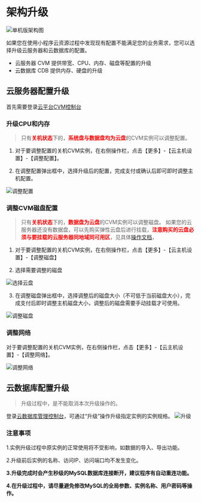 

# 架构升级

![单机版架构图](http://imgcache.tcecqpoc.fsphere.cn/image/mc.qcloudimg.com/static/img/7d40df0347cbfad83c16a011a435271c/24.png)

如果您在使用小程序云资源过程中发现现有配置不能满足您的业务需求，您可以选择升级云服务器和云数据库的配置。

- 云服务器 CVM 提供带宽、CPU、内存、磁盘等配置的升级
- 云数据库 CDB 提供内存、硬盘的升级

## 云服务器配置升级
首先需要登录[云平台CVM控制台](http://console.tce.fsphere.cn/cvm)

### 升级CPU和内存

>只有<font color="red">**关机状态**</font>下的，<font color="red">**系统盘与数据盘均为云盘**</font>的CVM实例可以调整配置。

1) 对于要调整配置的关机CVM实例，在右侧操作栏，点击【更多】-【云主机设置】-【调整配置】。

2) 在调整配置弹出框中，选择升级后的配置，完成支付或确认后即可即时调整主机配置。

![调整配置](http://imgcache.tcecqpoc.fsphere.cn/image/mc.qcloudimg.com/static/img/fe9f8398edcb067e2a300de63418eeea/2.png)

### 调整CVM磁盘配置

>只有<font color="red">**关机状态**</font>下的，<font color="red">**数据盘为云盘**</font>的CVM实例可以调整磁盘。
>如果您的云服务器还没有数据盘，可以先购买弹性云盘后进行挂载，<font color="red">**注意购买的云盘必须与要挂载的云服务器同地域同可用区**</font>，见具体[操作文档](http://tcecqpoc.fsphere.cn/doc/product/362/2922)，

1) 对于要调整配置的关机CVM实例，在右侧操作栏，点击【更多】-【云主机设置】-【调整磁盘】

2) 选择需要调整的磁盘

![选择云盘](http://imgcache.tcecqpoc.fsphere.cn/image/mc.qcloudimg.com/static/img/b085b0259bade00f6277b359c3f779c7/3.png)

3) 在调整磁盘弹出框中，选择调整后的磁盘大小（不可低于当前磁盘大小），完成支付后即时调整主机磁盘大小，调整后的磁盘需要手动挂载才可使用。

![调整磁盘](http://imgcache.tcecqpoc.fsphere.cn/image/mc.qcloudimg.com/static/img/e30855318f8bef937cdc035b83c30dc5/4.png)

### 调整网络

对于要调整配置的关机CVM实例，在右侧操作栏，点击【更多】-【云主机设置】-【调整网络】。

![调整网络](http://imgcache.tcecqpoc.fsphere.cn/image/mc.qcloudimg.com/static/img/5c4143697880b932891548732ab12ae8/1.png)

## 云数据库配置升级
>升级过程中，是不能取消本次升级操作的。

登录[云数据库管理控制台](http://console.tce.fsphere.cn/cdb)，可通过“升级”操作升级指定实例的实例规格。
![升级](http://imgcache.tcecqpoc.fsphere.cn/image/mc.qcloudimg.com/static/img/0056b6d5165e0afe240763963a302bf3/5.png)

### 注意事项

1.实例升级过程中原实例的正常使用将不受影响，如数据的导入、导出功能。

2.升级前后实例的名称、访问IP、访问端口均不发生变化。

**3.升级完成时会产生秒级的MySQL数据库连接断开，建议程序有自动重连功能。**

**4.在升级过程中，请尽量避免修改MySQL的全局参数、实例名称、用户密码等操作。**

